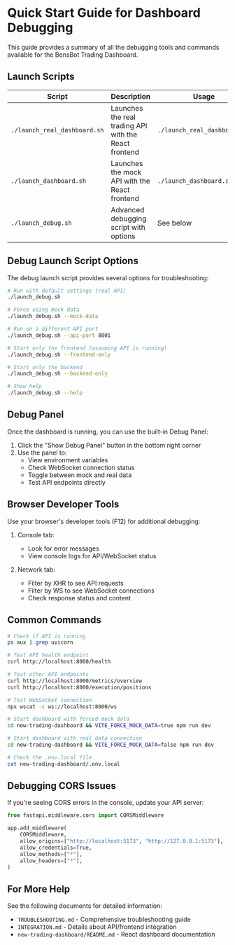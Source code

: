 # Quick Start Guide for Dashboard Debugging

This guide provides a summary of all the debugging tools and commands available for the BensBot Trading Dashboard.

## Launch Scripts

| Script | Description | Usage |
|--------|-------------|-------|
| `./launch_real_dashboard.sh` | Launches the real trading API with the React frontend | `./launch_real_dashboard.sh` |
| `./launch_dashboard.sh` | Launches the mock API with the React frontend | `./launch_dashboard.sh` |
| `./launch_debug.sh` | Advanced debugging script with options | See below |

## Debug Launch Script Options

The debug launch script provides several options for troubleshooting:

```bash
# Run with default settings (real API)
./launch_debug.sh

# Force using mock data
./launch_debug.sh --mock-data

# Run on a different API port
./launch_debug.sh --api-port 8001

# Start only the frontend (assuming API is running)
./launch_debug.sh --frontend-only

# Start only the backend
./launch_debug.sh --backend-only

# Show help
./launch_debug.sh --help
```

## Debug Panel

Once the dashboard is running, you can use the built-in Debug Panel:

1. Click the "Show Debug Panel" button in the bottom right corner
2. Use the panel to:
   - View environment variables
   - Check WebSocket connection status
   - Toggle between mock and real data
   - Test API endpoints directly

## Browser Developer Tools

Use your browser's developer tools (F12) for additional debugging:

1. Console tab:
   - Look for error messages
   - View console logs for API/WebSocket status

2. Network tab:
   - Filter by XHR to see API requests
   - Filter by WS to see WebSocket connections
   - Check response status and content

## Common Commands

```bash
# Check if API is running
ps aux | grep uvicorn

# Test API health endpoint
curl http://localhost:8000/health

# Test other API endpoints
curl http://localhost:8000/metrics/overview
curl http://localhost:8000/execution/positions

# Test WebSocket connection
npx wscat -c ws://localhost:8000/ws

# Start dashboard with forced mock data
cd new-trading-dashboard && VITE_FORCE_MOCK_DATA=true npm run dev

# Start dashboard with real data connection
cd new-trading-dashboard && VITE_FORCE_MOCK_DATA=false npm run dev

# Check the .env.local file
cat new-trading-dashboard/.env.local
```

## Debugging CORS Issues

If you're seeing CORS errors in the console, update your API server:

```python
from fastapi.middleware.cors import CORSMiddleware

app.add_middleware(
    CORSMiddleware,
    allow_origins=["http://localhost:5173", "http://127.0.0.1:5173"],
    allow_credentials=True,
    allow_methods=["*"],
    allow_headers=["*"],
)
```

## For More Help

See the following documents for detailed information:

- `TROUBLESHOOTING.md` - Comprehensive troubleshooting guide
- `INTEGRATION.md` - Details about API/frontend integration
- `new-trading-dashboard/README.md` - React dashboard documentation 